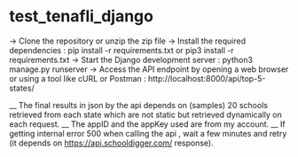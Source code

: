 # test_tenafli_django

-> Clone the repository or unzip the zip file
-> Install the required dependencies : pip install -r requirements.txt or pip3 install -r requirements.txt
-> Start the Django development server : python3 manage.py runserver
-> Access the API endpoint by opening a web browser or using a tool like cURL or Postman : http://localhost:8000/api/top-5-states/

__ The final results in json by the api depends on (samples) 20 schools retrieved from each state which are not static but retrieved dynamically on each request.
__ The appID and the appKey used are from my account.
__ If getting internal error 500 when calling the api , wait a few minutes and retry (it depends on https://api.schooldigger.com/ response).